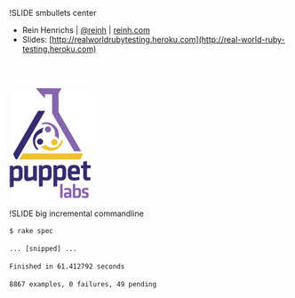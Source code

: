!SLIDE smbullets center

* Rein Henrichs | [@reinh](http://twitter.com/reinh) | [reinh.com](http://reinh.com)
* Slides: [http://realworldrubytesting.heroku.com](http://real-world-ruby-testing.heroku.com)

<br> <br>

[![PuppetLabs](img/puppet_labs.png)](http://puppetlabs.com)

!SLIDE big incremental commandline

    $ rake spec

    ... [snipped] ...

    Finished in 61.412792 seconds

    8867 examples, 0 failures, 49 pending

